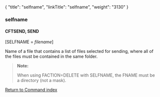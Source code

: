 {
    "title": "selfname",
    "linkTitle": "selfname",
    "weight": "3130"
}<span id="selfname"></span>

### selfname

#### CFTSEND, SEND

\[SELFNAME = *filename*\]  

Name of a file that contains a list
of files selected for sending, where all of the files must be contained in the same folder.

> **Note:**
>
> When using FACTION=DELETE with SELFNAME, the FNAME must be a directory (not a mask).

[Return to Command index](../../)
